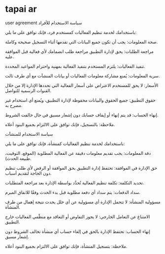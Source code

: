 # tapai ar
user agreement
سياسة الاستخدام للأفراد

باستخدامك لخدمة تنظيم الفعاليات كمستخدم فرد، فإنك توافق على ما يلي:

صحة المعلومات: يجب أن تكون جميع البيانات التي تقدمها أثناء التسجيل صحيحة وكاملة.

مراجعة الطلبات: يحق لإدارة التطبيق مراجعة طلب انضمامك لأي فعالية قبل الموافقة عليه.

تنفيذ الفعاليات: يلتزم المستخدم بتنفيذ الفعالية بمهنية واحترام المواعيد المحددة.

سرية المعلومات: يُمنع مشاركة معلومات الفعاليات أو بيانات المنشآت مع أي طرف ثالث.

الأسعار: لا يحق للمستخدم الاعتراض على أسعار الفعالية التي تحددها الإدارة إلا من خلال القنوات الرسمية للتواصل.

حقوق التطبيق: جميع الحقوق والبيانات محفوظة لإدارة التطبيق، ويُمنع أي استخدام غير مصرح به.

إنهاء الحساب: قد يتم إنهاء أو إيقاف حسابك دون إشعار مسبق في حال خالفت الشروط.

ملاحظة: بالتسجيل، فإنك توافق على الالتزام بجميع البنود أعلاه.



سياسة الاستخدام للمنشآت

باستخدامك لخدمة تنظيم الفعاليات كمنشأة، فإنك توافق على ما يلي:

دقة المعلومات: يجب تقديم معلومات دقيقة عن الفعالية المطلوبة (الموقع، التوقيت، طبيعة الحدث).

حق الإدارة في الموافقة: تحتفظ إدارة التطبيق بحق الموافقة أو الرفض لأي طلب تنظيم دون الحاجة لتقديم أسباب.

تحديد التكلفة: تكلفة تنظيم الفعالية تُحدَّد بواسطة الإدارة بعد مراجعة المتطلبات.

سداد الدفعات: يتم سداد أي دفعة مطلوبة قبل بدء الحدث وفقًا للاتفاق المبرم.

مسؤولية المنشأة: لا تتحمل الإدارة أي مسؤولية عن أي خلل يحدث نتيجة إهمال من طرف المنشأة.

الامتناع عن التعامل الخارجي: لا يجوز التفاوض أو التعاقد مع منظّمي الفعاليات خارج التطبيق.

إنهاء الحساب: تحتفظ الإدارة بالحق في إلغاء حساب أي منشأة تخالف الشروط دون إشعار مسبق.

ملاحظة: بتسجيل المنشأة، فإنك توافق على الالتزام بجميع البنود أعلاه.
